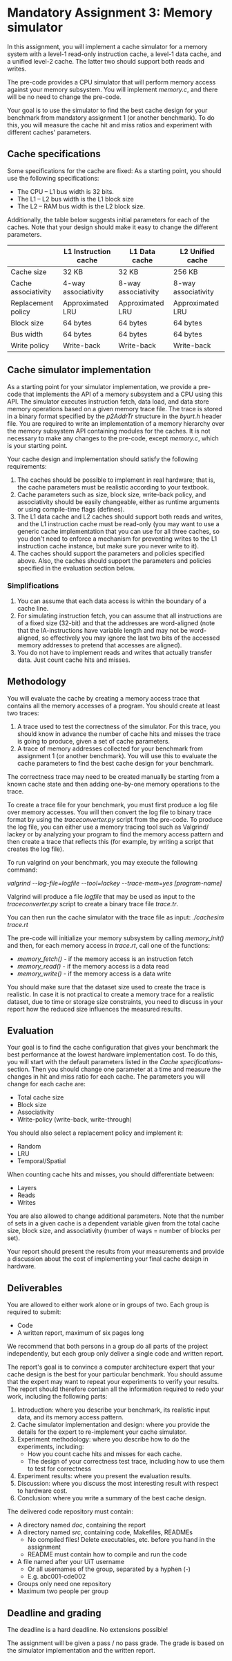 # Mandatory Assignment 3: Memory simulator

In this assignment, you will implement a cache simulator for a memory system with a level-1
read-only instruction cache, a level-1 data cache, and a unified level-2 cache. The latter two should support both reads and writes.

The pre-code provides a CPU simulator that will perform memory access against your memory subsystem. You will implement _memory.c_, and there will be no need to change the pre-code. 

Your goal is to use the simulator to find the best cache design for your benchmark from mandatory assignment 1 (or another benchmark). To do this, you will measure the cache hit and miss ratios and experiment with different caches' parameters.

## Cache specifications

Some specifications for the cache are fixed:
As a starting point, you should use the following specifications:

- The CPU – L1 bus width is 32 bits.
- The L1 – L2 bus width is the L1 block size
- The L2 – RAM bus width is the L2 block size.

Additionally, the table below suggests initial parameters for each of the caches. Note that your design should make it easy to change the different parameters.

|                     | L1 Instruction cache | L1 Data cache       | L2 Unified cache     |
|---------------------|----------------------|---------------------|---------------------|
| Cache size          | 32 KB                | 32 KB               | 256 KB              |
| Cache associativity | 4-way associativity  | 8-way associativity | 8-way associativity |
| Replacement policy  | Approximated LRU     | Approximated LRU    | Approximated LRU    |
| Block size          | 64 bytes             | 64 bytes            | 64 bytes            |
| Bus width           | 64 bytes             | 64 bytes            | 64 bytes            |
| Write policy        | Write-back           | Write-back          | Write-back          |

## Cache simulator implementation

As a starting point for your simulator implementation, we provide a pre-code that implements
the API of a memory subsystem and a CPU using this API. The simulator executes instruction fetch, data load, and data store memory operations based on a given memory trace file. The trace is stored in a binary format specified by the _p2AddrTr_ structure in the _byurt.h_ header file. You are required to write an implementation of a memory hierarchy over the memory subsystem API containing modules for the caches. It is not necessary to make any changes to the pre-code, except _memory.c_, which is your starting point.

Your cache design and implementation should satisfy the following requirements:

1. The caches should be possible to implement in real hardware; that is, the cache parameters must be realistic according to your textbook.
2. Cache parameters such as size, block size, write-back policy, and associativity should be easily changeable, either as runtime arguments or using compile-time flags (defines).
3. The L1 data cache and L2 caches should support both reads and writes, and the L1 instruction cache must be read-only (you may want to use a generic cache implementation that you can use for all three caches, so you don't need to enforce a mechanism for preventing writes to the L1 instruction cache instance, but make sure you never write to it).
4. The caches should support the parameters and policies specified above. Also, the caches should support the parameters and policies specified in the evaluation section below.

### Simplifications

1. You can assume that each data access is within the boundary of a cache line.
2. For simulating instruction fetch, you can assume that all instructions are of a fixed size (32-bit) and that the addresses are word-aligned (note that the IA-instructions have variable length and may not be word-aligned, so effectively you may ignore the last two bits of the accessed memory addresses to pretend that accesses are aligned).
3. You do not have to implement reads and writes that actually transfer data. Just count cache hits and misses.

## Methodology

You will evaluate the cache by creating a memory access trace that contains all the memory
accesses of a program. You should create at least two traces:

1. A trace used to test the correctness of the simulator. For this trace, you should know in advance the number of cache hits and misses the trace is going to produce, given a set of cache parameters.
2. A trace of memory addresses collected for your benchmark from assignment 1 (or another benchmark). You will use this to evaluate the cache parameters to find the best cache design for your benchmark.
    
The correctness trace may need to be created manually be starting from a known cache state and then adding one-by-one memory operations to the trace.

To create a trace file for your benchmark, you must first produce a log file over memory
accesses. You will then convert the log file to binary trace format by using the _traceconverter.py_ script from the pre-code. To produce the log file, you can either use a memory tracing tool such as Valgrind/ lackey or by analyzing your program to find the memory access pattern and then create a trace that reflects this (for example, by writing a script that creates the log file). 

To run valgrind on your benchmark, you may execute the following command:

_valgrind --log-file=logfile --tool=lackey --trace-mem=yes [program-name]_

Valgrind will produce a file _logfile_ that may be used as input to the _traceconverter.py_ script to create a binary trace file _trace.tr_. 

You can then run the cache simulator with the trace file as input: _./cachesim trace.rt_

The pre-code will initialize your memory subsystem by calling *memory_init()* and then, for each memory access in _trace.rt_, call one of the functions:
* *memory_fetch()* - if the memory access is an instruction fetch
* *memory_read()* - if the memory access is a data read
* *memory_write()* - if the memory access is a data write

You should make sure that the dataset size used to create the trace is realistic. In case it is not practical to create a memory trace for a realistic dataset, due to time or storage size constraints, you need to discuss in your report how the reduced size influences the measured results.

## Evaluation

Your goal is to find the cache configuration that gives your benchmark the best performance at the lowest hardware implementation cost. To do this, you will start with the default parameters listed in the _Cache specifications_-section. Then you should change one parameter at a time and measure the changes in hit and miss ratio for each cache. The parameters you will change for each cache are:

* Total cache size
* Block size
* Associativity
* Write-policy (write-back, write-through)

You should also select a replacement policy and implement it:
* Random
* LRU
* Temporal/Spatial

When counting cache hits and misses, you should differentiate between:
* Layers
* Reads
* Writes

You are also allowed to change additional parameters. Note that the number of
sets in a given cache is a dependent variable given from the total cache size, block size, and
associativity (number of ways = number of blocks per set). 

Your report should present the results from your measurements and provide a discussion about the cost of implementing your final cache design in hardware.

## Deliverables

You are allowed to either work alone or in groups of two. Each group is required to submit: 
* Code 
* A written report, maximum of six pages long

We recommend that both persons in a group do all parts of the project independently, but each group only deliver a single code and written report. 

The report's goal is to convince a computer architecture expert that your cache design is the best for your particular benchmark. You should assume that the expert may want to repeat your experiments to verify your results. The report should therefore contain all the information required to redo your work, including the following parts:

1. Introduction: where you describe your benchmark, its realistic input data, and its memory access pattern.
2. Cache simulator implementation and design: where you provide the details for the expert to re-implement your cache simulator.
3. Experiment methodology: where you describe how to do the experiments, including:
    * How you count cache hits and misses for each cache.
    * The design of your correctness test trace, including how to use them to test for correctness
4. Experiment results: where you present the evaluation results.
5. Discussion: where you discuss the most interesting result with respect to hardware cost.
6. Conclusion: where you write a summary of the best cache design. 

The delivered code repository must contain:
* A directory named _doc_, containing the report
* A directory named _src_, containing code, Makefiles, READMEs
  * No compiled files! Delete executables, etc. before you hand in the assignment
  * README must contain how to compile and run the code
 * A file named after your UiT username
   * Or all usernames of the group, separated by a hyphen (-)
   * E.g. abc001-cde002
 * Groups only need one repository
 * Maximum two people per group
 
## Deadline and grading

The deadline is a hard deadline. No extensions possible!

The assignment will be given a pass / no pass grade. The grade is based on the simulator implementation and the written report.







